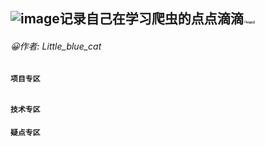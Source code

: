 ## ![image](https://github.com/Huang-YuHang/MySpider/blob/master/image/logo.jpg)记录自己在学习爬虫的点点滴滴<img src=" https://github.com/Huang-YuHang/MySpider/blob/master/image/logo2.jpg " alt="logo2" style="zoom:25%;" />

###### :grinning:作者: Little_blue_cat 

#### `项目专区`



###### 

##### 



#### `技术专区`





#### `疑点专区`

